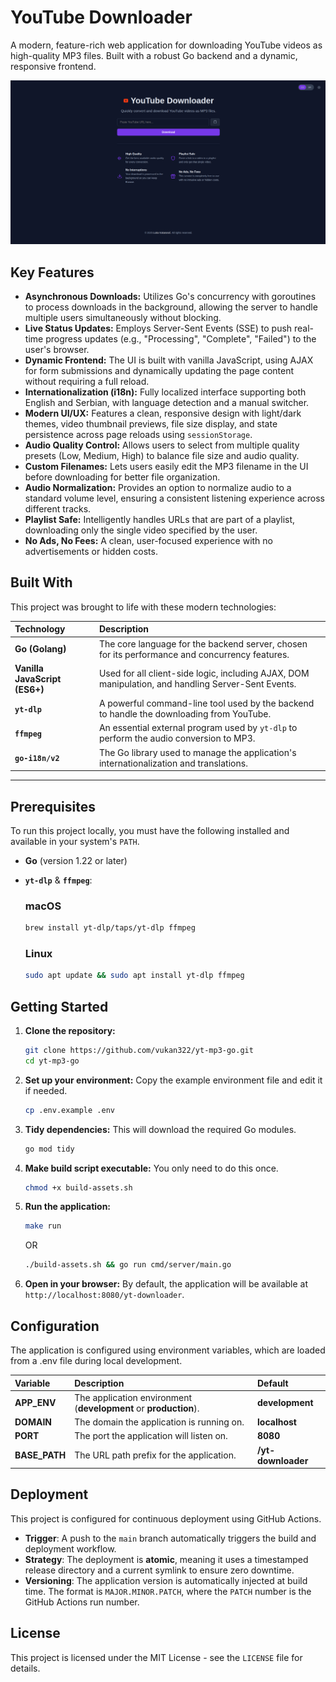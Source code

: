 # YouTube Downloader

A modern, feature-rich web application for downloading YouTube videos as high-quality MP3 files.
Built with a robust Go backend and a dynamic, responsive frontend.

[![YouTube Downloader Screenshot](/screenshots/app-screenshot.png)](https://lukavukanovic.xyz/yt-downloader)
## Key Features

- **Asynchronous Downloads:** Utilizes Go's concurrency with goroutines to process downloads in the background, allowing the server to handle multiple users simultaneously without blocking.
- **Live Status Updates:** Employs Server-Sent Events (SSE) to push real-time progress updates (e.g., "Processing", "Complete", "Failed") to the user's browser.
- **Dynamic Frontend:** The UI is built with vanilla JavaScript, using AJAX for form submissions and dynamically updating the page content without requiring a full reload.
- **Internationalization (i18n):** Fully localized interface supporting both English and Serbian, with language detection and a manual switcher.
- **Modern UI/UX:** Features a clean, responsive design with light/dark themes, video thumbnail previews, file size display, and state persistence across page reloads using `sessionStorage`.
- **Audio Quality Control:** Allows users to select from multiple quality presets (Low, Medium, High) to balance file size and audio quality.
- **Custom Filenames:** Lets users easily edit the MP3 filename in the UI before downloading for better file organization.
- **Audio Normalization:** Provides an option to normalize audio to a standard volume level, ensuring a consistent listening experience across different tracks.
- **Playlist Safe:** Intelligently handles URLs that are part of a playlist, downloading only the single video specified by the user.
- **No Ads, No Fees:** A clean, user-focused experience with no advertisements or hidden costs.

## Built With

This project was brought to life with these modern technologies:

| Technology                    | Description                                                                                           |
|:------------------------------|:------------------------------------------------------------------------------------------------------|
| **Go (Golang)**               | The core language for the backend server, chosen for its performance and concurrency features.        |
| **Vanilla JavaScript (ES6+)** | Used for all client-side logic, including AJAX, DOM manipulation, and handling Server-Sent Events.    |
| **`yt-dlp`**                  | A powerful command-line tool used by the backend to handle the downloading from YouTube.              |
| **`ffmpeg`**                  | An essential external program used by `yt-dlp` to perform the audio conversion to MP3.                |
| **`go-i18n/v2`**              | The Go library used to manage the application's internationalization and translations.                |

---

## Prerequisites

To run this project locally, you must have the following installed and available in your system's `PATH`.

- **Go** (version 1.22 or later)
- **`yt-dlp`** & **`ffmpeg`**:

  ### macOS
  ```sh
  brew install yt-dlp/taps/yt-dlp ffmpeg
  ```

  ### Linux
  ```sh
  sudo apt update && sudo apt install yt-dlp ffmpeg
  ```

## Getting Started

1.  **Clone the repository:**
    ```sh
    git clone https://github.com/vukan322/yt-mp3-go.git
    cd yt-mp3-go
    ```

2.  **Set up your environment:**
    Copy the example environment file and edit it if needed.
    ```sh
    cp .env.example .env
    ```

3.  **Tidy dependencies:**
    This will download the required Go modules.
    ```sh
    go mod tidy
    ```

4.  **Make build script executable:**
    You only need to do this once.
    ```sh
    chmod +x build-assets.sh
    ```

5.  **Run the application:**
    ```sh
    make run
    ```
    OR
    ```sh
    ./build-assets.sh && go run cmd/server/main.go
    ```

6.  **Open in your browser:**
    By default, the application will be available at `http://localhost:8080/yt-downloader`.

## Configuration

The application is configured using environment variables, which are loaded from a .env file during local development.

|  Variable                     | Description                                                           |  Default                      |
|:------------------------------|:----------------------------------------------------------------------|:------------------------------|
|   **APP_ENV**                 |  The application environment (**development** or **production**).     | **development**               |
|   **DOMAIN**                  |  The domain the application is running on.                            | **localhost**                 |
|   **PORT**                    |  The port the application will listen on.                             | **8080**                      |
|   **BASE_PATH**               |  The URL path prefix for the application.                             | **/yt-downloader**            |

## Deployment

This project is configured for continuous deployment using GitHub Actions.

 - **Trigger**: A push to the `main` branch automatically triggers the build and deployment workflow.
 - **Strategy**: The deployment is **atomic**, meaning it uses a timestamped release directory and a current symlink to ensure zero downtime.
 - **Versioning**: The application version is automatically injected at build time. The format is `MAJOR.MINOR.PATCH`, 
 where the `PATCH` number is the GitHub Actions run number.

## License

This project is licensed under the MIT License - see the `LICENSE` file for details.
